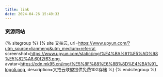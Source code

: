 ```yaml
---
title: link
date: 2024-04-26 15:40:33
---
```

### 资源网站
{% sitegroup %}
    {% site 又拍云, url=https://www.upyun.com/?utm_source=lianmeng&utm_medium=referral, screenshot=https://www.upyun.com/static/img/%E4%BA%91%E5%AD%98%E5%82%A8.60f2f63.png, avatar=https://cdn.mk95.cn/img/%E5%8F%88%E6%8B%8D%E4%BA%91_logo5.png, description=又拍云联盟提供免费10G存储 %}
{% endsitegroup %}
